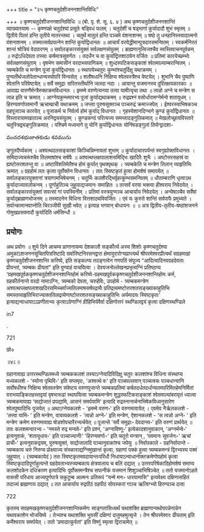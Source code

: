 +++
title = "२५ कृष्णचतुर्दशीजननशान्तिविधिः"

+++
॥ कृष्णचतुर्दशीजननशान्तिविधिः ॥ (बो. पृ. शे. सू. ६. ४ ) अथ कृष्णचतुर्दशीजननशान्तिं व्याख्यास्यामः -- कृष्णपक्षे चतुर्दश्यां प्रसूतेः षड्विधं फलम् । चतुर्दशीं च षड्भागां कुर्यादादौ शुभं स्मृतम् ॥ द्वितीये पितरं हन्ति तृतीये मातरन्तथा । चतुर्थे मातुलं हन्ति पञ्चमे वंशनाशनम् ॥ षष्ठे तु धनहानिस्स्यादात्मनो वंशनाशनम् । तस्मात्सर्वप्रयत्नेन शान्तिं कुर्याद्विधानतः ॥ आचार्यं वरयेद्धीमान्पुत्रदारसमन्वितम् । स्वकर्मनिरतं शान्तं श्रोत्रियं वेदपारगम् ॥ सर्वालङ्कारसंयुक्तं सर्वलक्षणसंयुतम् । ब्राह्मणानृत्विजश्चैव स्वस्तिवाचनपूर्वकम् ॥ रुद्रोऽधिदेवता तस्याः कर्षमात्रसुवर्णतः । तदर्धेन च वा कुर्याद्वित्तशाठ्येन वर्जितः ॥ प्रतिमां कारयेच्छम्भोः सर्वलक्षणसंयुताम् । वृषभेण समासीनं वरदाभयपाणिकम् ॥ शुध्दस्पटिकसङ्काशं श्वेतमाल्याम्बरान्वितम् । त्र्यम्बकेति च मन्त्रेण पूजां कुर्याद्विधानतः ॥ स्थापयेच्चतुरः कुम्भांश्चतुर्दिक्षु यथाक्रमम् । पुण्यतीर्थजलोपेतान्धान्यस्योपरि विन्यसेत् ॥ शतौषधानि निक्षिप्य श्वेतवस्त्रैश्च वेष्टयेत् । शुभानि चैव पुष्पाणि श्वेतानि परिवेष्टयेत् ॥ सर्वे समुद्राः सरितस्तीर्थानि जलदा नदाः । आयान्तु यजमानस्य दुरितक्षयकारकाः ॥ आवाह्य वारुणैर्मन्त्रैरुक्तक्रमविधानतः । इमम्मे वरुणेत्यनया तत्वा यामीत्यृचा तथा ॥ त्वन्नो अग्ने च मन्त्रेण स त्वन्न इति च क्रमात् । आग्नेयकुम्भमारभ्य पूजां कुर्याद्यथाकमम् ॥ रुद्रप्रश्नं वसोर्धारामग्नेर्मन्वे शतायुधम् । हिरण्यवर्णापवमानौ ऋचाम्प्राची यथाक्रमम् ॥ जप्त्वा पुरुषसूक्तञ्च पञ्चरुद्रं क्रमाज्जपेत् । ईश्वरस्याभिषकञ्च ग्रहपूजाञ्च कारयेत् ॥ पूजाकर्म च निर्वर्त्य होमं कुर्याद् विधानतः । गृहस्येशानदिग्भागे कुण्डं कुर्याद्विधानतः ॥ विस्तारायामखातञ्च अरनिद्वयसंयुतम् । कुण्डकण्ठं परित्यज्य समन्तादङ्गुलिकमात् ॥ मेखलोच्छ्रायविस्तारे चतुस्त्रिद्व्यङ्गुलिक्रमात् । पश्चिमे मध्यभागे तु योनिं कुर्याद्विधानतः योनिंषडङ्गुलां तिर्यग्द्वादशा-

వంచదశభుజాతకుడు శవమును

ङ्गुलदैर्घ्यकाम् । अश्वत्थदलसङ्काशां किञ्चिन्निम्नायतां शुभाम् ॥ कुर्यादाचारपर्यन्तं स्वगृह्योक्तविधानतः । समिदाज्यचरूंश्चैव तिलमाषांश्च सर्षपैः ॥ अश्वत्थप्लक्षपालाशसमिद्भिः खादिरैः शुभैः । अष्टोत्तरसहस्रं वा ह्यष्टोत्तरशतन्तु वा ॥ अष्टाविंशतिमेतैश्च होमं कुर्यात् पृथक्पृथक् । त्र्यम्बकेति च मन्त्रेण तिलान् व्याहृतिभिः क्रमात् ॥ ग्रहहोमं ततः कृत्वा पूर्वोक्तेन विधानतः । ततः स्विष्टकृतं हुत्वा होमशेषं समापयेत् ॥ सर्वालङ्कारयुक्तानां त्रयाणामभिषेचनम् । चतुर्भिः कलशैरद्भिर्वृहत्कुम्भसमन्वितम् ॥ धौताम्बराणि धृत्वाऽथ कुर्यादाज्यावलोकनम् । पूर्णाहुतिञ्च जुहुयाद्यजमानः समाहितः ॥ तत्सर्वं वरया भक्त्या हीश्वराय निवेदयेत् । सर्वालङ्कारसंयुक्तां सवत्सां गां पयस्विनीम् । प्रतिमां वस्त्रयुग्मञ्च आचार्याय निवेदयेत् । अन्येषाञ्चैव सर्वेषां कुर्याद्ब्राह्मणभोजनम् ॥ तस्मादनेन विधिना वित्तशाठ्यविवर्जितः । एवं यः कुरुते शान्तिं सर्वपापैः प्रमुच्यते । सर्वान्कामानवाप्नोति चिरञ्जीवी सुखी भवेत् ॥ इत्याह भगवान् 
बोधायनः ॥  ॥ अत्र द्वितीय-तृतीय-षष्ठांशजनने गोमुखप्रसवमादौ कुर्यादिति धर्मसिन्धौ ॥

## प्रयोगः

अथ प्रयोगः ॥ शुभे दिने आचम्य प्राणानायम्य देशकालौ सङ्कीर्त्य अस्य शिशोः कृष्णचतुर्दश्या अमुकांऽशजननसूचितपित्ररिष्टादि सर्वारिष्टनिरसनद्वारा क्षेमायुरारोग्यप्राप्त्यर्थं श्रीपरमेश्वरप्रीत्यर्थं सग्रहमखां कृष्णचतुर्दशीजननशान्ति करिष्ये, इति सङ्कल्प्य तदङ्गत्वेन गणपतिं संपूज्य “आदित्यादिनवग्रहदेवताः प्रीयन्तां, त्र्यम्बकः प्रीयतां" इति पुण्याहं वाचयित्वा । देवयजनोल्लेखनप्रभृत्यग्निं प्रतिष्ठाप्य ‘ग्रहमखपूर्वककृष्णचतुर्दशीजननशान्तिहोमं करिष्ये-ग्रहमखपूर्वककृष्णचतुर्दशीजननशान्तिहोमः कर्म, ग्रहकीर्तनान्ते वरदो नामाऽग्निः, त्र्यम्बको देवता, चरुर्हविः, उपहोमे - त्र्यम्बकमन्त्रेण अश्वत्थप्लक्षपलाशखदिरसमिच्चर्वाज्यतिलमाषसर्षपद्रव्यैः प्रतिद्रव्यमष्टोत्तरशतसङ्ख्याकाहुतिभिः समस्तव्याहृतिभिराज्याक्ततिलद्रव्येणाष्टोत्तरशतसङ्ख्याकाहुतिभिः अर्यमादयः स्विष्टकृतः' इत्याद्यन्वाधायाऽऽप्रणीताभ्यः कृत्वाऽग्रेणाग्निं व्रीहिभिर्यवैर्वा दक्षिणोत्तरं स्थण्डिलद्वयं कृत्वा दक्षिणस्थण्डिले

in7

.

721

छो०

॥४८॥

ग्रहानावाह्य उत्तरस्थण्डिलमध्ये त्र्यम्बककलशं तस्याऽग्नेयादिविदिक्षु चतुरः कलशांश्च विधिना संस्थाप्य मध्यकलशे - 'स्योना पृथिवि॰' इति सप्तमृदः, 'अश्वत्थे वः' इति पञ्चपल्लवान् पञ्चत्वचः पञ्चधान्यानि सर्वोषधीश्च निक्षिप्य श्वेतवस्त्रेण संवेष्टय वरुणपूजान्ते त्र्यम्बकप्रतिमां कर्षतदर्धतदर्धान्यतमपरिमितहेमनिर्मितां वराभयाङ्कितहस्तद्वयां वृषभारूढां स्थापयित्वा त्र्यम्बकमन्त्रेण शुद्धस्फटिकसङ्काशं श्वेतमाल्यांबरावृतं ध्यात्वा त्र्यम्बकमावाह्य ‘सद्योजातं प्रपद्यामि, आसनं समर्पयामि' इत्यादि रुद्रस्नानार्चनाभिषेकविध्यनुसारेण श्वेतपुष्पादिभिः पूजयेत् ॥ अथाऽग्नेयकलशे - 'इमम्मे वरुण॰' इति वरुणमावायेत् । एवमेव नैर्ऋतकलशे - 'तत्त्वा यामि॰ ' इति मन्त्रेण, वायव्यकलशे - 'त्वन्नो अग्ने॰' इति मन्त्रेण, ऐशानकलशे - 'स त्वन्नो अग्ने॰ ' इति मन्त्रेण क्रमेण वरुणमावाह्य षोडशोपचारैरभ्यर्चयेत् ॥ पूजान्ते 'सर्वे समुद्राः॰ देवदानव॰' इति वरुणं प्रार्थयेत् ॥ ततः कलशमन्वारभ्य - 'नमस्ते रुद्र मन्यवे॰' इति प्रश्नं, 'अग्नाविष्णू॰' इत्येकादशानुवाकान्, 'अग्नर्मन्वे॰' इत्यनुवाकं, 'शतायुधाय॰' इति पञ्चाज्यानीः' 'हिरण्यवर्णाः॰' इति चतुरो मन्त्रान् , ‘पवमानः सुवर्जनः॰' ऋचां प्राची॰' इत्यनुवाकद्वयम्, पुरुषसूक्तं, सद्योजातादि पञ्चानुवाकांश्च जपेयुः ॥ निर्वापकाले - ग्रहनिर्वापान्ते - त्र्यम्बकाय चरुं निरुप्य प्रोक्ष्याज्य संस्काराद्यग्निमुखान्तं कृत्वा, ग्रहाणां पक्कं हुत्वा त्र्यम्बकमन्त्रं द्विरभ्यस्य पक्वं जुहुयात् । (त्र्यम्बकायेदं ) ततः स्विष्टकृतमवदायान्तःपरिधौ निधायाऽन्वाधानोक्तक्रमेणोपहोमं कृत्वा स्विष्टकृदादिपूर्णाहुत्यन्ते ग्रहदेवताभ्यस्त्र्यम्बकाय क्षेत्रपालाय च बलिं दद्यात् ॥ उत्तरपरिषेकादिहोमशेषं समाप्य कलशोदकेन दधिक्राव्ण इत्यादिभिः पूर्वोक्तमन्त्रैश्च सपत्नीकं यजमानं शिशुञ्चाभिषिञ्चेत् ॥ ततो यजमानोऽहते वाससी परिधाय आज्यपूर्णपात्रे सकुटुम्ब आत्मनः प्रतिरूपं “यन्मे मनः॰ धारयामासि" इत्यवेक्ष्य दक्षिणासहितं तदाज्यं ब्राह्मणाय दद्यात् ॥ तत आचार्याय रुद्रपीठं ग्रहपीठं सोपस्करां गाञ्च ऋत्विग्भ्यो हिरण्यञ्च दत्वा

722

कृतस्य सग्रहमखकृष्णचतुर्दशीजननशान्तिकर्मणः साङ्गतासिध्यर्थं यथाशक्ति ब्राह्मणान्यथोपपन्नेनान्नेन यथावकाशेन भोजयिष्ये । तेभ्यश्च यथाशक्ति भूयसीं दक्षिणां दातुमहमुत्सृजे । तेन श्रीपरमेश्वरः प्रीयताम् इति कर्मेश्वराय समर्पयेत् । ततो 'प्रमादात्कुर्वतां' इति विष्णुं स्मृत्वा द्विराचामेत् ॥